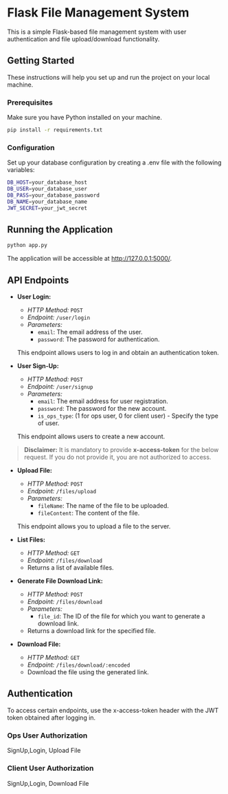 # Flask File Management System

This is a simple Flask-based file management system with user authentication and file upload/download functionality.

## Getting Started

These instructions will help you set up and run the project on your local machine.

### Prerequisites

Make sure you have Python installed on your machine.

```bash
pip install -r requirements.txt
```

### Configuration

Set up your database configuration by creating a .env file with the following variables:

```bash
DB_HOST=your_database_host
DB_USER=your_database_user
DB_PASS=your_database_password
DB_NAME=your_database_name
JWT_SECRET=your_jwt_secret
```

## Running the Application

```bash
python app.py
```
The application will be accessible at http://127.0.0.1:5000/.

## API Endpoints

- **User Login:**
  - *HTTP Method:* `POST`
  - *Endpoint:* `/user/login`
  - *Parameters:*
    - `email`: The email address of the user.
    - `password`: The password for authentication.

  This endpoint allows users to log in and obtain an authentication token.

- **User Sign-Up:**
  - *HTTP Method:* `POST`
  - *Endpoint:* `/user/signup`
  - *Parameters:*
    - `email`: The email address for user registration.
    - `password`: The password for the new account.
    - `is_ops_type`: (1 for ops user, 0 for client user) - Specify the type of user.

  This endpoint allows users to create a new account.


> **Disclaimer:** It is mandatory to provide **x-access-token** for the below request. If you do not provide it, you are not authorized to access.



- **Upload File:**
  - *HTTP Method:* `POST`
  - *Endpoint:* `/files/upload`
  - *Parameters:*
    - `fileName`: The name of the file to be uploaded.
    - `fileContent`: The content of the file.

  This endpoint allows you to upload a file to the server.

- **List Files:**
  - *HTTP Method:* `GET`
  - *Endpoint:* `/files/download`
  - Returns a list of available files.

- **Generate File Download Link:**
  - *HTTP Method:* `POST`
  - *Endpoint:* `/files/download`
  - *Parameters:*
    - `file_id`: The ID of the file for which you want to generate a download link.
  - Returns a download link for the specified file.

- **Download File:**
  - *HTTP Method:* `GET`
  - *Endpoint:* `/files/download/:encoded`
  - Download the file using the generated link.
## Authentication

To access certain endpoints, use the x-access-token header with the JWT token obtained after logging in.

### Ops User Authorization 

SignUp,Login, Upload File


### Client User Authorization

SignUp,Login, Download File

